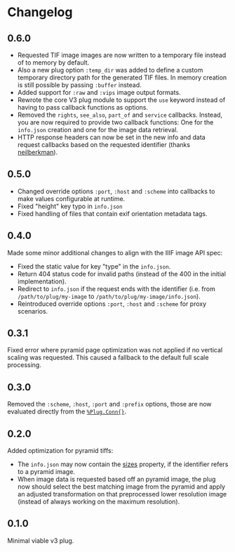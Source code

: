 # Changelog

## 0.6.0
- Requested TIF image images are now written to a temporary file instead of to memory by default. 
- Also a new plug option `:temp_dir` was added to define a custom temporary directory path for the generated TIF files. In memory creation is still possible by passing `:buffer` instead.
- Added support for `:raw` and `:vips` image output formats.
- Rewrote the core V3 plug module to support the `use` keyword instead of having to pass callback functions as options.
- Removed the `rights`, `see_also`, `part_of` and `service` callbacks. Instead, you are now required to provide two callback functions: One for the `info.json` creation and one for the image data retrieval.
- HTTP response headers can now be set in the new info and data request callbacks based on the requested identifier (thanks [neilberkman](https://github.com/neilberkman)).

## 0.5.0
- Changed override options `:port`, `:host` and `:scheme` into callbacks to make values configurable at runtime.
- Fixed "height" key typo in `info.json`
- Fixed handling of files that contain exif orientation metadata tags.

## 0.4.0

Made some minor additional changes to align with the IIIF image API spec:
- Fixed the static value for key "type" in the `info.json`.
- Return 404 status code for invalid paths (instead of the 400 in the initial implementation).
- Redirect to `info.json` if the request ends with the identifier (i.e. from `/path/to/plug/my-image` to `/path/to/plug/my-image/info.json`).
- Reintroduced override options `:port`, `:host` and `:scheme` for proxy scenarios.

## 0.3.1

Fixed error where pyramid page optimization was not applied if no vertical scaling was requested. This caused a fallback to the default full scale processing.

## 0.3.0

Removed the `:scheme`, `:host`, `:port` and `:prefix` options, those are now evaluated directly from the [`%Plug.Conn{}`](https://hexdocs.pm/plug/Plug.Conn.html).

## 0.2.0

Added optimization for pyramid tiffs:
- The `info.json` may now contain the [sizes](https://iiif.io/api/image/3.0/#53-sizes) property, if the identifier refers to a pyramid image.
- When image data is requested based off an pyramid image, the plug now should select the best matching image from the pyramid and apply an adjusted transformation on that preprocessed lower resolution image (instead of always working on the maximum resolution).

## 0.1.0

Minimal viable v3 plug.